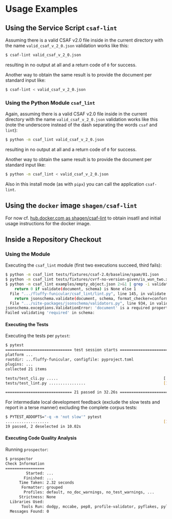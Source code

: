 # Usage Examples

## Using the Service Script `csaf-lint`

Assuming there is a valid CSAF v2.0 file inside in the current directory
with the name `valid_csaf_v_2_0.json` validation works like this:

```bash
$ csaf-lint valid_csaf_v_2_0.json
```
resulting in no output at all and a return code of `0` for success.

Another way to obtain the same result is to provide the document per standard input like:

```bash
$ csaf-lint < valid_csaf_v_2_0.json
```

### Using the Python Module `csaf_lint`

Again, assuming there is a valid CSAF v2.0 file inside in the current directory
with the name `valid_csaf_v_2_0.json` validation works like this
(note the underscore instead of the dash separating the words `csaf` and `lint`):

```bash
$ python -m csaf_lint valid_csaf_v_2_0.json
```
resulting in no output at all and a return code of `0` for success.

Another way to obtain the same result is to provide the document per standard input like:

```bash
$ python -m csaf_lint < valid_csaf_v_2_0.json
```
Also in this install mode (as with `pipx`) you can call the application `csaf-lint`.

## Using the `docker` image `shagen/csaf-lint`

For now cf. [hub.docker.com as shagen/csaf-lint](https://hub.docker.com/r/shagen/csaf-lint)
to obtain insatll and initial usage instructions for the docker image.

## Inside a Repository Checkout

### Using the Module

Executing the `csaf_lint` module (first two executions succeed, third fails):

```bash
$ python -m csaf_lint tests/fixtures/csaf-2.0/baseline/spam/01.json
$ python -m csaf_lint tests/fixtures/cvrf-no-version-given/is_wun_two.xml
$ python -m csaf_lint examples/empty_object.json 2>&1 | grep -i validat
    return 0 if validate(document, schema) is None else 1
  File ".../fluffy-funicular/csaf_lint/lint.py", line 145, in validate
    return jsonschema.validate(document, schema, format_checker=conformance)
  File ".../site-packages/jsonschema/validators.py", line 934, in validate
jsonschema.exceptions.ValidationError: 'document' is a required property
Failed validating 'required' in schema:
```

#### Executing the Tests

Executing the tests per `pytest`:

```bash
$ pytest
============================= test session starts =========================
platform ...
rootdir: ...fluffy-funicular, configfile: pyproject.toml
plugins: ...
collected 21 items

tests/test_cli.py .....                                              [ 23%]
tests/test_lint.py ................                                  [100%]

============================= 21 passed in 32.26s =========================
```

For intermediate local development feedback (exclude the slow tests and  
report in a terse manner) excluding the complete corpus tests:
```bash
$ PYTEST_ADDOPTS="-q -m 'not slow'" pytest
...................                                                  [100%]
19 passed, 2 deselected in 10.02s
```

#### Executing Code Quality Analysis

Running `prospector`:

```bash
$ prospector
Check Information
=================
         Started: ...
        Finished: ...
      Time Taken: 2.32 seconds
       Formatter: grouped
        Profiles: default, no_doc_warnings, no_test_warnings, ...
      Strictness: None
  Libraries Used:
       Tools Run: dodgy, mccabe, pep8, profile-validator, pyflakes, pylint
  Messages Found: 0

```

